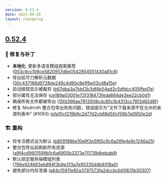 ```yaml
---
version: 0.52.4
date: 2025-09-28
layout: changelog
---
```

## [0.52.4](#0.52.4)
### 🐛 修复与补丁

- **本地化**: 更新多语言模组探索推荐 ([053c9cc106ce5820957d8e0542854551430a81c8](https://github.com/Voxelum/x-minecraft-launcher/commit/053c9cc106ce5820957d8e0542854551430a81c8))
- 导出前尽力解析元数据 ([30c437188d9728de248c4d90c8e1f6e03cd8a15e](https://github.com/Voxelum/x-minecraft-launcher/commit/30c437188d9728de248c4d90c8e1f6e03cd8a15e))
- 启动按钮显示被裁剪 ([b67dba3a7bbf2b3df4b54ad3c5dfdcc405ffed7e](https://github.com/Voxelum/x-minecraft-launcher/commit/b67dba3a7bbf2b3df4b54ad3c5dfdcc405ffed7e))
- 部分属性无法保存 ([ce189a03001e72f318473feda664de3ee22cb0d1](https://github.com/Voxelum/x-minecraft-launcher/commit/ce189a03001e72f318473feda664de3ee22cb0d1))
- 确保所有文件都被导出 ([15fd396ae7913508cdc80c1b4313cc76f2d62d6f](https://github.com/Voxelum/x-minecraft-launcher/commit/15fd396ae7913508cdc80c1b4313cc76f2d62d6f))
- 修复 Modrinth 整合包导出失败问题，错误提示为"文件下载来源不在允许的来源列表中" (#1093) ([efa10cf219b9c2d77d2cb68d50cf58b7a0950e2d](https://github.com/Voxelum/x-minecraft-launcher/commit/efa10cf219b9c2d77d2cb68d50cf58b7a0950e2d))
### 🏗️ 重构

- 将专注模式设为默认 ([b809198be10e9f2e5f65c9c6a26fe4e9c1246a25](https://github.com/Voxelum/x-minecraft-launcher/commit/b809198be10e9f2e5f65c9c6a26fe4e9c1246a25))
- 整合包导出前刷新所有资源 ([a9f4cd9601598b1c6a6905b3373e70739dbebab9](https://github.com/Voxelum/x-minecraft-launcher/commit/a9f4cd9601598b1c6a6905b3373e70739dbebab9))
- 默认锁定服务端模组列表 ([766e924683eb894f3b9e313a7e95335d4b9318a0](https://github.com/Voxelum/x-minecraft-launcher/commit/766e924683eb894f3b9e313a7e95335d4b9318a0))
- 避免部分内存泄漏 ([a64cf5811e92a3797573fa2dccbcb00631b30307](https://github.com/Voxelum/x-minecraft-launcher/commit/a64cf5811e92a3797573fa2dccbcb00631b30307))